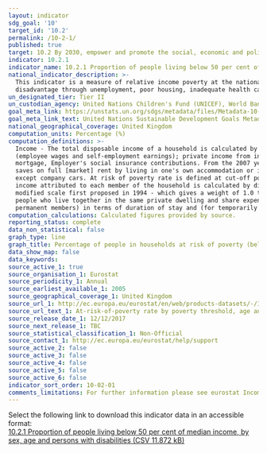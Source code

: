 ```yaml
---
layout: indicator
sdg_goal: '10'
target_id: '10.2'
permalink: /10-2-1/
published: true
target: 10.2 By 2030, empower and promote the social, economic and political inclusion of all, irrespective of age, sex, disability, race, ethnicity, origin, religion or economic or other status
indicator: 10.2.1
indicator_name: 10.2.1 Proportion of people living below 50 per cent of median income, by sex, age and persons with disabilities
national_indicator_description: >-
  This indicator is a measure of relative income poverty at the national level. It measures how far individuals are from the median standard of living, approximating a measure of social exclusion. Persons living in relative poverty often experience many other forms of social and economic
  disadvantage through unemployment, poor housing, inadequate health care and barriers in accessing education and economic, social, political and cultural activities, which can result from social stigmatisation.
un_designated_tier: Tier II
un_custodian_agency: United Nations Children's Fund (UNICEF), World Bank (WB)
goal_meta_link: https://unstats.un.org/sdgs/metadata/files/Metadata-10-02-01.pdf
goal_meta_link_text: United Nations Sustainable Development Goals Metadata (PDF 4.0 MB)
national_geographical_coverage: United Kingdom
computation_units: Percentage (%)
computation_definitions: >-
  Income - The total disposable income of a household is calculated by adding together the personal income received by all of household members plus income received at household level. Missing income information is imputed. Disposable household income includes - all income from work
  (employee wages and self-employment earnings); private income from investment and property; transfers between households; all social transfers received in cash including old-age pensions. Note - Some of the income components are mandatory only from 2007 - Imputed rent, Interest paid on
  mortgage, Employer's social insurance contributions. From the 2007 year on, all countries have to supply gross income information. The current definition of total household disposable income used for the calculation of EU-SILC based indicators excludes - imputed rent (i.e. money that one
  saves on full [market] rent by living in one's own accommodation or in accommodation rented at a price that is lower than the market rent); non monetary income components, in particular value of goods produced for own consumption, social transfers in kind and non-cash employee income
  except company cars. At risk of poverty rate is defined at cut-off point - 50% of median equivalised income. Equivalence scale - to take into account the impact of differences in household size and composition, the total disposable household income is "equivalised". The equivalised
  income attributed to each member of the household is calculated by dividing the total disposable income of the household by the equivalisation factor. Equivalisation factors can be determined in various ways. Eurostat applies an equivalisation factor calculated according to the OECD-
  modified scale first proposed in 1994 - which gives a weight of 1.0 to the first person aged 14 or more, a weight of 0.5 to other persons aged 14 or more and a weight of 0.3 to persons aged 0-13. Household definition - A 'private household' means "a person living alone or a group of
  people who live together in the same private dwelling and share expenditures, including the joint provision of the essentials of living". EU-SILC implementing regulation number 1983/2003 on updated definitions, defines households in terms of sharing household expenses and (for non-
  permanent members) in terms of duration of stay and (for temporarily absent members) in terms of duration of absence.
computation_calculations: Calculated figures provided by source.
reporting_status: complete
data_non_statistical: false
graph_type: line
graph_title: Percentage of people in households at risk of poverty (below 50% of median UK household income)
data_show_map: false
data_keywords:  
source_active_1: true
source_organisation_1: Eurostat
source_periodicity_1: Annual
source_earliest_available_1: 2005
source_geographical_coverage_1: United Kingdom
source_url_1: http://ec.europa.eu/eurostat/en/web/products-datasets/-/ILC_LI02
source_url_text_1: At-risk-of-poverty rate by poverty threshold, age and sex - EU-SILC survey 
source_release_date_1: 12/12/2017
source_next_release_1: TBC
source_statistical_classification_1: Non-Official
source_contact_1: http://ec.europa.eu/eurostat/help/support
source_active_2: false
source_active_3: false
source_active_4: false
source_active_5: false
source_active_6: false
indicator_sort_order: 10-02-01
comments_limitations: For further information please see eurostat Income and living conditions (ilc) @ http://ec.europa.eu/eurostat/cache/metadata/en/ilc_esms.htm Data follows the UN specification for this indicator. This indicator has been identified in collaboration with topic experts.
---
```

Select the following link to download this indicator data in an accessible format:<br>[10.2.1 Proportion of people living below 50 per cent of median income, by sex, age and persons with disabilities (CSV 11.872 kB)](https://sustainabledevelopment-uk.github.io/sdg-data/data/10-2-1.csv)